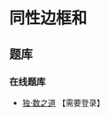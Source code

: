 # 同性边框和

## 题库

### 在线题库

- [独·数之道](http://www.sudokufans.org.cn/lx/game.index.php?type=3jh6) 【需要登录】
